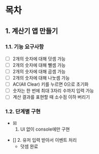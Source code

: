 # 목차
## 1. 계산기 앱 만들기
### 1.1. 기능 요구사항
- [ ] 2개의 숫자에 대해 덧셈 가능
- [ ] 2개의 숫자에 대해 뺄셈 가능
- [ ] 2개의 숫자에 대해 곱셈 가능
- [ ] 2개의 숫자에 대해 나눗셈 가능
- [ ] AC(All Clear) 키를 누르면 0으로 초기화
- [ ] 숫자는 한 번에 최대 3자리 수까지 입력 가능
- [ ] 계산 결과를 표현할 때 소수점 이하 버리기

### 1.2. 단계별 구현
- [x] 1. UI 없이 console에만 구현
- [] 2. 유저 입력 받아서 이벤트 처리
  - 덧셈 완료